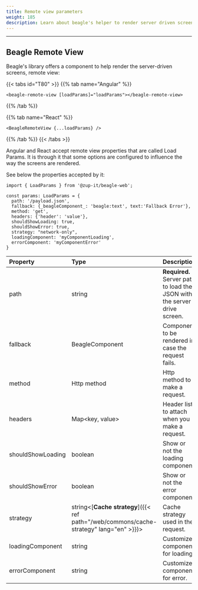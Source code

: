 ```yaml
---
title: Remote view parameters
weight: 185
description: Learn about beagle's helper to render server driven screens
---
```


---

## Beagle Remote View

Beagle's library offers a component to help render the server-driven screens, remote view:

{{< tabs id="T80" >}}
{{% tab name="Angular" %}}

```text
<beagle-remote-view [loadParams]="loadParams"></beagle-remote-view>
```

{{% /tab %}}

{{% tab name="React" %}}

```text
<BeagleRemoteView {...loadParams} />
```

{{% /tab %}}
{{< /tabs >}}

Angular and React accept remote view properties that are called Load Params. It is through it that some options are configured to influence the way the screens are rendered.

See below the properties accepted by it:

```text
import { LoadParams } from '@zup-it/beagle-web';

const params: LoadParams = {
  path: '/payload.json',
  fallback: {_beagleComponent_: 'beagle:text', text:'Fallback Error'},
  method: 'get',
  headers: {'header': 'value'},
  shouldShowLoading: true,
  shouldShowError: true,
  strategy: "network-only",
  loadingComponent: 'myComponentLoading',
  errorComponent: 'myComponentError'
}
```

| Property          | Type                                                                                            | Description                                                              |
| :---------------- | :---------------------------------------------------------------------------------------------- | :----------------------------------------------------------------------- |
| path              | string                                                                                          | **Required.** Server path to load the JSON with the server-drive screen. |
| fallback          | BeagleComponent                                                                                 | Component to be rendered in case the request fails.                      |
| method            | Http method                                                                                     | Http method to make a request.                                           |
| headers           | Map&lt;key, value&gt;                                                                           | Header list to attach when you make a request.                           |
| shouldShowLoading | boolean                                                                                         | Show or not the loading component.                                       |
| shouldShowError   | boolean                                                                                         | Show or not the error component.                                         |
| strategy          | string&lt;[**Cache strategy**]({{< ref path="/web/commons/cache-strategy" lang="en" >}})&gt; | Cache strategy used in the request.                                      |
| loadingComponent  | string                                                                                          | Customized component for loading.                                        |
| errorComponent    | string                                                                                          | Customized component for error.                                          |
